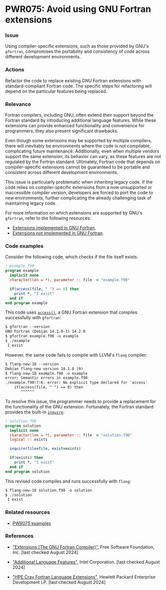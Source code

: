 # PWR075: Avoid using GNU Fortran extensions

### Issue

Using compiler-specific extensions, such as those provided by GNU's `gfortran`,
compromises the portability and consistency of code across different
development environments.

### Actions

Refactor the code to replace existing GNU Fortran extensions with
standard-compliant Fortran code. The specific steps for refactoring will depend
on the particular features being replaced.

### Relevance

Fortran compilers, including GNU, often extend their support beyond the Fortran
standard by introducing additional language features. While these extensions
can provide enhanced functionality and convenience for programmers, they also
present significant drawbacks.

Even though some extensions may be supported by multiple compilers, there will
inevitably be environments where the code is not compilable, complicating
future maintenance. Additionally, even when multiple vendors support the same
extension, its behavior can vary, as these features are not regulated by the
Fortran standard. Ultimately, Fortran code that depends on compiler-specific
extensions cannot be guaranteed to be portable and consistent across different
development environments.

This issue is particularly problematic when inheriting legacy code. If the code
relies on compiler-specific extensions from a now unsupported or inaccessible
compiler version, developers are forced to port the code to new environments,
further complicating the already challenging task of maintaining legacy code.

For more information on which extensions are supported by GNU's `gfortran`,
refer to the following resources:

- [Extensions implemented in GNU
  Fortran](https://gcc.gnu.org/onlinedocs/gfortran/Extensions-implemented-in-GNU-Fortran.html).
- [Extensions not implemented in GNU
  Fortran](https://gcc.gnu.org/onlinedocs/gfortran/Extensions-not-implemented-in-GNU-Fortran.html).

### Code examples

Consider the following code, which checks if the file itself exists:

```fortran
! example.f90
program example
  implicit none
  character(len = *), parameter :: file  = "example.f90"

  if(access(file, " ") == 0) then
    print *, "I exist"
  end if
end program example
```

This code uses
[`access()`](https://gcc.gnu.org/onlinedocs/gfortran/ACCESS.html), a GNU
Fortran extension that compiles successfully with `gfortran`:

```txt
$ gfortran --version
GNU Fortran (Debian 14.2.0-3) 14.2.0
$ gfortran example.f90 -o example
$ ./example
 I exist
```

However, the same code fails to compile with LLVM's `flang` compiler:

```txt
$ flang-new-18 --version
Debian flang-new version 18.1.8 (9)
$ flang-new-18 example.f90 -o example
error: Semantic errors in example.f90
./example.f90:7:6: error: No explicit type declared for 'access'
    if(access(file, " ") == 0) then
       ^^^^^^
```

To resolve this issue, the programmer needs to provide a replacement for the
functionality of the GNU extension. Fortunately, the Fortran standard provides
the built-in
[`inquire`](https://www.intel.com/content/www/us/en/docs/fortran-compiler/developer-guide-reference/2024-2/inquire.html#GUID-D0115A20-D0BD-4B0F-92A5-F6CB6D2E985C):

```fortran
! solution.f90
program solution
  implicit none
  character(len = *), parameter :: file  = "solution.f90"
  logical :: exists

  inquire(file=file, exist=exists)

  if(exists) then
    print *, "I exist"
  end if
end program solution
```

This revised code compiles and runs successfully with `flang`:

```txt
$ flang-new-18 solution.f90 -o solution
$ ./solution
 I exist
```

### Related resources

- [PWR075 examples](https://github.com/codee-com/open-catalog/tree/main/Checks/PWR075/)

### References

- ["Extensions (The GNU Fortran
Compiler)"](https://gcc.gnu.org/onlinedocs/gfortran/Extensions.html), Free
  Software Foundation, Inc. [last checked August 2024]

- ["Additional Language
Features"](https://www.intel.com/content/www/us/en/docs/fortran-compiler/developer-guide-reference/2024-2/additional-language-features.html#dropdown-1-0-3-18),
Intel Corporation. [last checked August 2024]

- ["HPE Cray Fortran Language
Extensions"](https://support.hpe.com/hpesc/public/docDisplay?docId=dp00004438en_us&docLocale=en_US),
Hewlett Packard Enterprise Development LP. [last checked August 2024]
